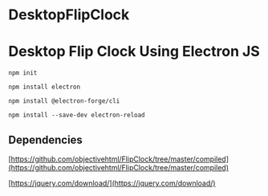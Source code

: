 # DesktopFlipClock

# Desktop Flip Clock Using Electron JS

`npm init`

`npm install electron`

`npm install @electron-forge/cli`

`npm install --save-dev electron-reload`

## Dependencies

[https://github.com/objectivehtml/FlipClock/tree/master/compiled](https://github.com/objectivehtml/FlipClock/tree/master/compiled)

[https://jquery.com/download/](https://jquery.com/download/)
